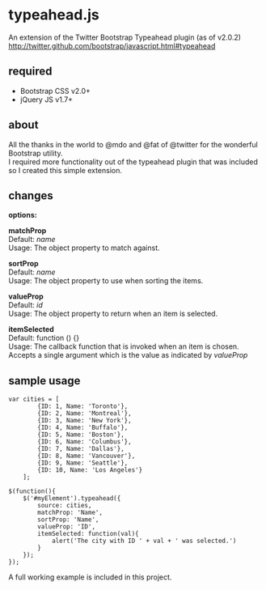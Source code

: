typeahead.js
============

An extension of the Twitter Bootstrap Typeahead plugin (as of v2.0.2)<br />
<http://twitter.github.com/bootstrap/javascript.html#typeahead>

required
-----------------
* Bootstrap CSS v2.0+
* jQuery JS v1.7+

about
-----
All the thanks in the world to @mdo and @fat of @twitter for the wonderful Bootstrap utility.<br />
I required more functionality out of the typeahead plugin that was included so I created this simple extension.

changes
-------

**options:**

**matchProp**<br />
Default: *name*<br />
Usage: The object property to match against.

**sortProp**<br />
Default: *name*<br />
Usage: The object property to use when sorting the items.

**valueProp**<br />
Default: *id*<br />
Usage: The object property to return when an item is selected.

**itemSelected**<br />
Default: function () {}<br />
Usage: The callback function that is invoked when an item is chosen.  Accepts a single argument which is the value as indicated by *valueProp*

sample usage
------------
    var cities = [
			{ID: 1, Name: 'Toronto'},
			{ID: 2, Name: 'Montreal'},
			{ID: 3, Name: 'New York'},
			{ID: 4, Name: 'Buffalo'},
			{ID: 5, Name: 'Boston'},
			{ID: 6, Name: 'Columbus'},
			{ID: 7, Name: 'Dallas'},
			{ID: 8, Name: 'Vancouver'},
			{ID: 9, Name: 'Seattle'},
			{ID: 10, Name: 'Los Angeles'}
	    ];

	$(function(){
		$('#myElement').typeahead({
			source: cities,
			matchProp: 'Name',
			sortProp: 'Name',
			valueProp: 'ID',
			itemSelected: function(val){
				alert('The city with ID ' + val + ' was selected.')
			}
		});
	});

A full working example is included in this project.